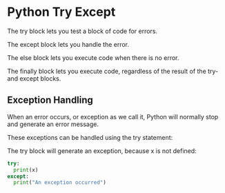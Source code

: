 # Python Try Except

The try block lets you test a block of code for errors.

The except block lets you handle the error.

The else block lets you execute code when there is no error.

The finally block lets you execute code, regardless of the result of the try- and except blocks.

## Exception Handling

When an error occurs, or exception as we call it, Python will normally stop and generate an error message.

These exceptions can be handled using the try statement:

The try block will generate an exception, because x is not defined:

```python
try:
  print(x)
except:
  print("An exception occurred")
```
